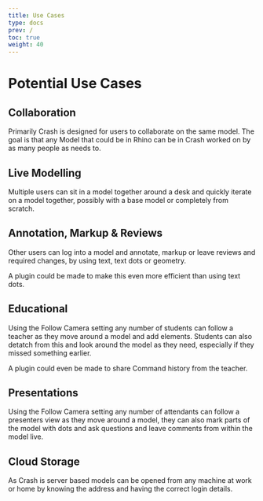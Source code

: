 ```yaml
---
title: Use Cases
type: docs
prev: /
toc: true
weight: 40
---
```


# Potential Use Cases

## Collaboration

Primarily Crash is designed for users to collaborate on the same model. The goal is that any Model that could be in Rhino can be in Crash worked on by as many people as needs to.

## Live Modelling

Multiple users can sit in a model together around a desk and quickly iterate on a model together, possibly with a base model or completely from scratch.

## Annotation, Markup & Reviews

Other users can log into a model and annotate, markup or leave reviews and required changes, by using text, text dots or geometry.

A plugin could be made to make this even more efficient than using text dots.

## Educational

Using the Follow Camera setting any number of students can follow a teacher as they move around a model and add elements. Students can also detatch from this and look around the model as they need, especially if they missed something earlier.

A plugin could even be made to share Command history from the teacher.

## Presentations

Using the Follow Camera setting any number of attendants can follow a presenters view as they move around a model, they can also mark parts of the model with dots and ask questions and leave comments from within the model live.

## Cloud Storage

As Crash is server based models can be opened from any machine at work or home by knowing the address and having the correct login details.
